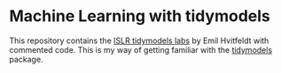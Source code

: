 # Machine Learning with tidymodels

This repository contains the 
[ISLR tidymodels labs](https://emilhvitfeldt.github.io/ISLR-tidymodels-labs/) by 
Emil Hvitfeldt with commented code. This is my way of getting familiar with the [tidymodels](https://www.tidymodels.org/) package.
